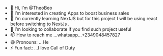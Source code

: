 - 👋 Hi, I’m @TheoBeo
- 👀 I’m interested in creating Apps to boost business sales
- 🌱 I’m currently learning NextJS but for this project I will be using react before switching to NextJs .
- 💞️ I’m looking to collaborate if you find such project useful
- 📫 How to reach me ...whatsapp...+2349048457827
- 😄 Pronouns: ...He
- ⚡ Fun fact: ...I love Call of Duty


